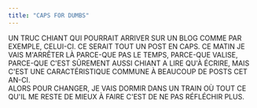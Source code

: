 ```yaml
---
title: "CAPS FOR DUMBS"
---
```


UN TRUC CHIANT QUI POURRAIT ARRIVER SUR UN BLOG COMME PAR EXEMPLE, CELUI-CI.
CE SERAIT TOUT UN POST EN CAPS. CE MATIN JE VAIS M'ARRÊTER LÀ PARCE-QUE PAS LE
TEMPS, PARCE-QUE VALISE, PARCE-QUE C'EST SÛREMENT AUSSI CHIANT A LIRE QU'À
ÉCRIRE, MAIS C'EST UNE CARACTÉRISTIQUE COMMUNE À BEAUCOUP DE POSTS CET AN-CI.  
ALORS POUR CHANGER, JE VAIS DORMIR DANS UN TRAIN OÙ TOUT CE QU'IL ME RESTE DE
MIEUX À FAIRE C'EST DE NE PAS RÉFLÉCHIR PLUS.

